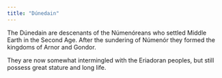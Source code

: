 ```yaml
---
title: "Dúnedain"
---
```


The Dúnedain are descenants of the Númenóreans who settled Middle Earth
in the Second Age. After the sundering of Númenór they formed the
kingdoms of Arnor and Gondor.

They are now somewhat intermingled with the Eriadoran peoples, but still
possess great stature and long life.